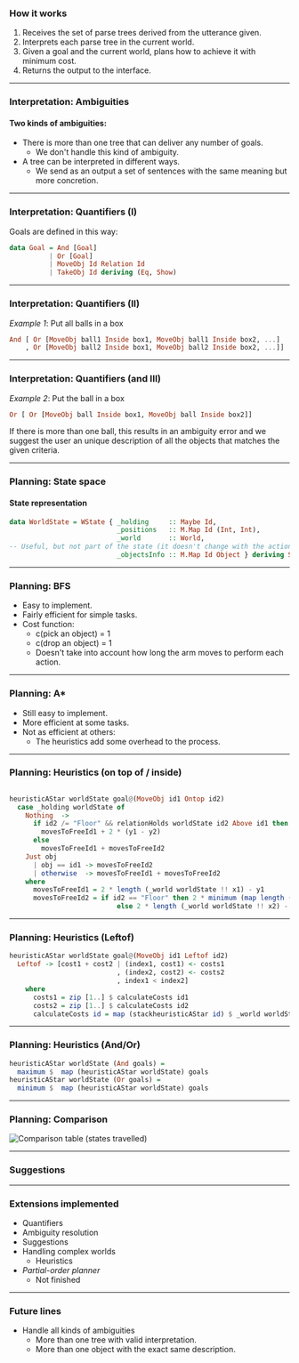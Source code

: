 ### How it works

1. Receives the set of parse trees derived from the utterance given.
2. Interprets each parse tree in the current world.
3. Given a goal and the current world, plans how to achieve it with minimum cost.
4. Returns the output to the interface.

* * *

### Interpretation: Ambiguities 

#### Two kinds of ambiguities:

+ There is more than one tree that can deliver any number of goals.
  + We don't handle this kind of ambiguity.
+ A tree can be interpreted in different ways.
  + We send as an output a set of sentences with the same meaning but more concretion.

* * *

### Interpretation: Quantifiers (I)

Goals are defined in this way:

```haskell
data Goal = And [Goal]
          | Or [Goal]
          | MoveObj Id Relation Id
          | TakeObj Id deriving (Eq, Show)
```

* * *

### Interpretation: Quantifiers (II)

*Example 1*: Put all balls in a box

```haskell
And [ Or [MoveObj ball1 Inside box1, MoveObj ball1 Inside box2, ...]
    , Or [MoveObj ball2 Inside box1, MoveObj ball2 Inside box2, ...]]
```

* * *

### Interpretation: Quantifiers (and III)
*Example 2*: Put the ball in a box

```haskell
Or [ Or [MoveObj ball Inside box1, MoveObj ball Inside box2]]
```

If there is more than one ball, this results in an ambiguity error and we suggest the user an unique 
description of all the objects that matches the given criteria.

* * *

### Planning: State space

#### State representation

```haskell
data WorldState = WState { _holding     :: Maybe Id,
                           _positions   :: M.Map Id (Int, Int),
                           _world       :: World,
-- Useful, but not part of the state (it doesn't change with the actions).
                           _objectsInfo :: M.Map Id Object } deriving Show
```


* * *

### Planning: BFS

+ Easy to implement.
+ Fairly efficient for simple tasks.
+ Cost function:
  + c(pick an object) = 1
  + c(drop an object) = 1
  + Doesn't take into account how long the arm moves to perform each action.

* * *

### Planning: A*

+ Still easy to implement.
+ More efficient at some tasks.
+ Not as efficient at others: 
  + The heuristics add some overhead to the process. 

* * *
### Planning: Heuristics (on top of / inside)

```haskell

heuristicAStar worldState goal@(MoveObj id1 Ontop id2)
  case _holding worldState of
    Nothing  ->
      if id2 /= "Floor" && relationHolds worldState id2 Above id1 then
        movesToFreeId1 + 2 * (y1 - y2)
      else
        movesToFreeId1 + movesToFreeId2
    Just obj 
      | obj == id1 -> movesToFreeId2
      | otherwise  -> movesToFreeId1 + movesToFreeId2
    where
      movesToFreeId1 = 2 * length (_world worldState !! x1) - y1
      movesToFreeId2 = if id2 == "Floor" then 2 * minimum (map length (_world worldState))
                           else 2 * length (_world worldState !! x2) - y2
```
* * *
### Planning: Heuristics (Leftof)

```haskell
heuristicAStar worldState goal@(MoveObj id1 Leftof id2)
  Leftof -> [cost1 + cost2 | (index1, cost1) <- costs1
                           , (index2, cost2) <- costs2
                           , index1 < index2]
    where
      costs1 = zip [1..] $ calculateCosts id1
      costs2 = zip [1..] $ calculateCosts id2
      calculateCosts id = map (stackheuristicAStar id) $ _world worldState
```
* * *
### Planning: Heuristics (And/Or)

```haskell
heuristicAStar worldState (And goals) =
  maximum $  map (heuristicAStar worldState) goals
heuristicAStar worldState (Or goals) =
  minimum $  map (heuristicAStar worldState) goals
```

* * *

### Planning: Comparison
![Comparison table (states travelled)](http://i.gyazo.com/6f37371c2d626a348c7b21079eaf91dc.png)

* * *

### Suggestions


* * *

### Extensions implemented

+ Quantifiers
+ Ambiguity resolution
+ Suggestions
+ Handling complex worlds
  + Heuristics
+ *Partial-order planner*
  + Not finished

* * *
### Future lines

+ Handle all kinds of ambiguities
  + More than one tree with valid interpretation.
  + More than one object with the exact same description.

